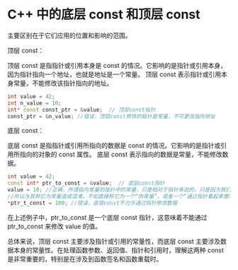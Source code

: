 # C++ 中的底层 const 和顶层 const
主要区别在于它们应用的位置和影响的范围。

顶层 const：

顶层 const 是指指针或引用本身是 const 的情况。它影响的是指针或引用本身，因为指针指向一个地址，也就是地址是一个常量。
顶层 const 表示指针或引用本身常量，不能修改该指针指向的地址。
```cpp
int value = 42;
int n_value = 10;
int* const const_ptr = &value;  // 顶层const指针
const_ptr = &n_value; //错误，顶层const修饰的指针是常量，不可更改指向地址
```


底层 const：

底层 const 是指指针或引用所指向的数据是 const 的情况。它影响的是指针或引用所指向的对象的 const 属性。
底层 const 表示指向的数据是常量，不能修改数据。
```cpp
int value = 42;
const int* ptr_to_const = &value;  // 底层const指针
value = 10; //正确，所谓指向常量的指针中的常量，只是相对于指针来说的，只是因为我们无法通过指针来修改它的值，对于其具体的形式，完全可以是一个变量，可以通过简单的赋值语句来改变这个所谓的常量的值
//所以与其称它为常量造成混淆，不如直接称它为一个“伪常量”，或者一个“通过指针看起来像常量的值”
*ptr_t_const = 100; //错误，底层const不允许通过指针修改数据
```
在上述例子中，ptr_to_const 是一个底层 const 指针，这意味着不能通过 ptr_to_const 来修改 value 的值。

总体来说，顶层 const 主要涉及指针或引用的常量性，而底层 const 主要涉及数据本身的常量性。在处理函数参数、返回值、指针和引用时，理解这两种 const 是非常重要的，特别是在涉及到函数签名和函数重载时。
